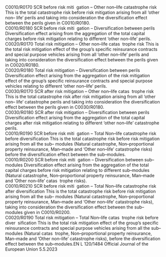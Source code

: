  
C0010/R0170  SCR before risk miti ­
gation – Other non–life 
catastrophe risk  This is the total catastrophe risk before risk mitigation arising from all ‘other non– 
life’ perils and taking into consideration the diversification effect between the 
perils given in C0010/R0180.  
C0010/R0180  SCR before risk miti ­
gation – Diversification 
between perils  Diversification effect arising from the aggregation of the total capital charges 
before risk mitigation relating to different ‘other non–life’ perils.  
C0020/R0170  Total risk mitigation – 
Other non–life catas ­
trophe risk  This is the total risk mitigation effect of the group’s specific reinsurance contracts 
and special purpose vehicles arising from all ‘other non–life’ perils and taking into 
consideration the diversification effect between the perils given in C0020/R0180.  
C0020/R0180  Total risk mitigation – 
Diversification between 
perils  Diversification effect arising from the aggregation of the risk mitigation effect of 
the group’s specific reinsurance contracts and special purpose vehicles relating to 
different ‘other non–life’ perils.  
C0030/R0170  SCR after risk mitigation 
– Other non–life catas ­
trophe risk  This is the total catastrophe risk after risk mitigation arising from all ‘other non– 
life’ catastrophe perils and taking into consideration the diversification effect 
between the perils given in C0030/R0180.  
C0030/R0180  SCR after risk mitigation 
– Diversification between 
perils  Diversification effect arising from the aggregation of the total capital charges after 
risk mitigation relating to different ‘other non–life’ catastrophe perils.  
C0010/R0190  SCR before risk miti ­
gation – Total Non–life 
catastrophe risk before 
diversification  This is the total catastrophe risk before risk mitigation arising from all the sub– 
modules (Natural catastrophe, Non–proportional property reinsurance, Man–made 
and ‘Other non–life’ catastrophe risks) before the diversification effect between the 
sub–modules.  
C0010/R0200  SCR before risk miti ­
gation – Diversification 
between sub–modules  Diversification effect arising from the aggregation of the total capital charges 
before risk mitigation relating to different sub–modules (Natural catastrophe, 
Non–proportional property reinsurance, Man–made and ‘Other non–life’ catas ­
trophe risks).  
C0010/R0210  SCR before risk miti ­
gation – Total Non–life 
catastrophe risk after 
diversification  This is the total catastrophe risk before risk mitigation arising from all the sub– 
modules (Natural catastrophe, Non–proportional property reinsurance, Man–made 
and ‘Other non–life’ catastrophe risks), taking into consideration the diversification 
effect between the sub–modules given in C0010/R0200.  
C0020/R0190  Total risk mitigation – 
Total Non–life catas ­
trophe risk before diver ­
sification  This is the total risk mitigation effect of the group’s specific reinsurance contracts 
and special purpose vehicles arising from all the sub–modules (Natural catas ­
trophe, Non–proportional property reinsurance, Man–made and ‘Other non–life’ 
catastrophe risks), before the diversification effect between the sub–modules.EN  L 120/1484 Official Journal of the European Union 5.5.2023